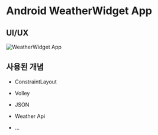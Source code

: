 # Android WeatherWidget App


## UI/UX

![WeatherWidget App](https://github.com/Climier-code/AndroidStudio/blob/master/img/WeatherWidget.gif)

## 사용된 개념

- ConstraintLayout

- Volley

- JSON

- Weather Api

- ...
